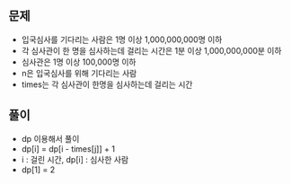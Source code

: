 ## 문제
- 입국심사를 기다리는 사람은 1명 이상 1,000,000,000명 이하
- 각 심사관이 한 명을 심사하는데 걸리는 시간은 1분 이상 1,000,000,000분 이하
- 심사관은 1명 이상 100,000명 이하
- n은 입국심사를 위해 기다리는 사람
- times는 각 심사관이 한명을 심사하는데 걸리는 시간

## 풀이
- dp 이용해서 풀이
- dp[i] = dp[i - times[j]] + 1
- i : 걸린 시간, dp[i] : 심사한 사람
- dp[1] = 2
